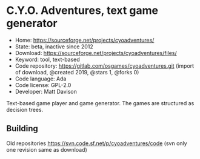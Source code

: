 # C.Y.O. Adventures, text game generator

- Home: https://sourceforge.net/projects/cyoadventures/
- State: beta, inactive since 2012
- Download: https://sourceforge.net/projects/cyoadventures/files/
- Keyword: tool, text-based
- Code repository: https://gitlab.com/osgames/cyoadventures.git (import of download, @created 2019, @stars 1, @forks 0)
- Code language: Ada
- Code license: GPL-2.0
- Developer: Matt Davison

Text-based game player and game generator. The games are structured as decision trees.

## Building

Old repositories https://svn.code.sf.net/p/cyoadventures/code (svn only one revision same as download)